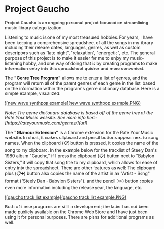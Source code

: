# Project Gaucho
Project Gaucho is an ongoing personal project focused on streamlining music library categorization.

Listening to music is one of my most treasured hobbies. For years, I have been keeping a comprehensive spreadsheet of all the songs in my library including their release dates, languages, genres, as well as custom descriptors such as "late night", "relaxation", "energetic", etc. The general purpose of this project is to make it easier for me to enjoy my music-listening hobby, and one way of doing that is by creating programs to make information entry into this spreadsheet quicker and more convenient.

The **"Genre Tree Program"** allows me to enter a list of genres, and the program will return all of the parent genres of each genre in the list, based on the information within the program's genre dictionary database. Here is a simple example, visualized:

[![new wave synthpop example](new wave synthpop example.PNG)](https://github.com/rhubarbhill/Project-Gaucho/blob/main/new%20wave%20synthpop%20example.PNG)

_Note: The genre dictionary database is based off of the genre tree of the Rate Your Music website. See more info here: [https://rateyourmusic.com/genres/](url)_

The **"Glamour Extension"** is a Chrome extension for the Rate Your Music website. In short, it makes clipboard and pencil buttons appear next to song names. When the clipboard (📋) button is pressed, it copies the name of the song to my clipboard. In the example below for the tracklist of Steely Dan's 1980 album "Gaucho," if I press the clipboard (📋) button next to "Babylon Sisters," it will copy that song title to my clipboard, which allows for ease of entry into the spreadsheet. There are other features as well: The clipboard plus (📋➕) button also copies the name of the artist in an "Artist - Song" format ("Steely Dan - Babylon Sisters"), and the pencil (✏️) button copies even more information including the release year, the language, etc.

[![gaucho track list example](gaucho track list example.PNG)](https://github.com/rhubarbhill/Project-Gaucho/blob/main/gaucho%20track%20list%20example.PNG)

Both of these programs are still in development; the latter has not been made publicly available on the Chrome Web Store and I have just been using it for personal purposes. There are plans for additional programs as well.
